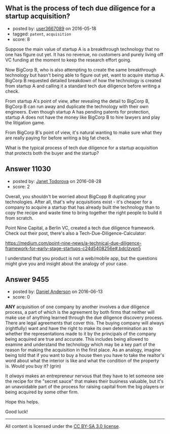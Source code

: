## What is the process of tech due diligence for a startup acquisition?

- posted by: [user3667089](https://stackexchange.com/users/4510966/user3667089) on 2016-05-18
- tagged: `patent`, `acquisition`
- score: 8

Suppose the main value of startup A is a breakthrough technology that no one has figure out yet. It has no revenue, no customers and purely living off VC funding at the moment to keep the research effort going. 

Now BigCorp B, who is also attempting to create the same breakthrough technology but hasn't being able to figure out yet, want to acquire startup A. BigCorp B requested detailed breakdown of how the technology is created from startup A and calling it a standard tech due diligence before writing a check.

From startup A's point of view, after revealing the detail to BigCorp B, BigCorp B can run away and duplicate the technology with their own engineers. Even though startup A has pending patents for protection, startup A does not have the money like BigCorp B to hire lawyers and play the litigation game. 

From BigCorp B's point of view, it's natural wanting to make sure what they are really paying for before writing a big fat check. 

What is the typical process of tech due diligence for a startup acquisition that protects both the buyer and the startup?


## Answer 11030

- posted by: [Janet Todorova](https://stackexchange.com/users/7047617/janet-todorova) on 2016-08-28
- score: 2

Overall, you shouldn't be worried about BigCopp B duplicating your technologies. After all, that's why acquisitions exist - it's cheaper for a company to acquire a startup that has already built the technology than to copy the recipe and waste time to bring together the right people to build it from scratch. 


Point Nine Capital, a Berlin VC, created a tech due diligence framework. Check out their post, there's also a Tech-Due-Diligence-Calculator:

https://medium.com/point-nine-news/a-technical-due-diligence-framework-for-early-stage-startups-c24d5408256e#.bdclzvpn5

I understand that you product is not a web/mobile app, but the questions might give you and insight about the analogy of your case.



## Answer 9455

- posted by: [Daniel Anderson](https://stackexchange.com/users/8398759/daniel-anderson) on 2016-06-13
- score: 0

**ANY** acquisition of one company by another involves a due diligence process, a part of which is the agreement by both firms that neither will make use of anything learned through the due diligence discovery process.  There are legal agreements that cover this.  The buying company will always (rightfully) want and have the right to make its own determination as to whether the representations made to it by the principals of the company being acquired are true and accurate.  This includes being allowed to examine and understand the technology which may be a key part of the reason for making the acquisition in the first place.  As an analogy, imagine being told that if you want to buy a house then you have to take the realtor's word about what the interior is like and what the condition of the property is.  Would you buy it? (grin)

It *always* makes an entrepreneur nervous that they have to let someone see the recipe for the "secret sauce" that makes their business valuable, but it's an unavoidable part of the process for raising capital from the big players or being acquired by some other firm.

Hope this helps.

Good luck!



---

All content is licensed under the [CC BY-SA 3.0 license](https://creativecommons.org/licenses/by-sa/3.0/).
